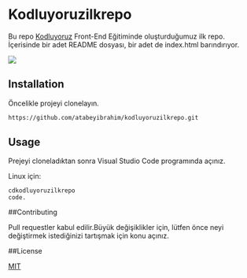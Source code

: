 # Kodluyoruzilkrepo

Bu repo [Kodluyoruz](https://kodluyoruz.org/) Front-End Eğitiminde oluşturduğumuz ilk repo. İçerisinde bir adet README dosyası, bir adet de index.html barındırıyor.

![](https://picsum.photos/id/237/200/300)

## Installation

Öncelikle projeyi clonelayın.
``` bash
https://github.com/atabeyibrahim/kodluyoruzilkrepo.git   
```


## Usage

Prejeyi cloneladıktan sonra Visual Studio Code programında açınız.

Linux için:

```Linux
cdkodluyoruzilkrepo
code.
```

##Contributing

Pull requestler kabul  edilir.Büyük değişiklikler için, lütfen önce neyi değiştirmek istediğinizi tartışmak için konu açınız.

##License

[MIT](https://choosealicense.com/licenses/mit/)



[def]: https://choosealicense.com/licenses/mit/
[def2]: https://www.google.com.tr/search?q=kodluyoruz&sca_esv=567849538&tbm=isch&source=lnms&sa=X&ved=2ahUKEwinsqOO58CBAxVaUKQEHaHADNYQ_AUoAXoECAIQAw&biw=614&bih=584&dpr=1.56#imgrc=s_9DjRe3FgTwwM